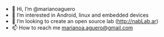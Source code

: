 - 👋 Hi, I’m @marianoaguero
- 👀 I’m interested in Android, linux and embedded devices
- 💞️ I’m looking to create an open source lab (http://nabLab.ar)
- 📫 How to reach me marianoa.aguero@gmail.com

<!---
marianoaguero/marianoaguero is a ✨ special ✨ repository because its `README.md` (this file) appears on your GitHub profile.
You can click the Preview link to take a look at your changes.
--->
